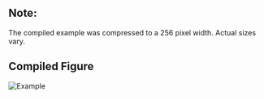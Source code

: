 Note:
-----

The compiled example was compressed to a 256
pixel width. Actual sizes vary.

Compiled Figure
---------------
![Example](Mandelbrot_Raster.png)
